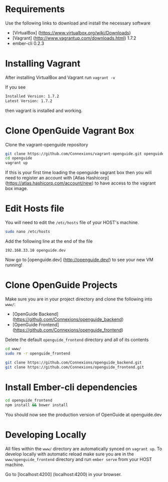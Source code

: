 # Requirements
Use the following links to download and install the necessary software
* [VirtualBox] (https://www.virtualbox.org/wiki/Downloads)
* [Vagrant] (http://www.vagrantup.com/downloads.html) 1.7.2
* ember-cli 0.2.3

# Installing Vagrant
After installing VirtualBox and Vagrant run ``vagrant -v``

If you see

```sh
Installed Version: 1.7.2
Latest Version: 1.7.2
```

then vagrant is installed and working.

# Clone OpenGuide Vagrant Box
Clone the vagrant-openguide repository
```sh
git clone https://github.com/Connexions/vagrant-openguide.git openguide
cd openguide
vagrant up
```
If this is your first time loading the openguide vagrant box then you will need to register an account with [Atlas Hashicorp] (https://atlas.hashicorp.com/account/new) to have access to the vagrant box image.

# Edit Hosts file
You will need to edit the ``/etc/hosts`` file of your HOST's machine.
```sh
sudo nano /etc/hosts
```
Add the following line at the end of the file
```
192.168.33.10 openguide.dev
```
Now go to [openguide.dev] (http://openguide.dev/) to see your new VM running!

# Clone OpenGuide Projects
Make sure you are in your project directory and clone the following into ``www/``:
* [OpenGuide Backend] (https://github.com/Connexions/openguide_backend)
* [OpenGuide Frontend] (https://github.com/Connexions/openguide_frontend)

Delete the default ``openguide_frontend`` directory and all of its contents
```sh
cd www/
sudo rm -r openguide_frontend
```
```sh
git clone https://github.com/Connexions/openguide_backend.git
git clone https://github.com/Connexions/openguide_frontend.git
```
# Install Ember-cli dependencies
```sh
cd openguide_frontend
npm install && bower install
```
You should now see the production version of OpenGuide at openguide.dev

# Developing Locally
All files within the ``www/`` directory are automatically synced on ``vagrant up``.
To develop locally with automatic reload make sure you are in the ``www/openguide_frontend`` directory and run ``ember serve`` from your HOST machine.

Go to [localhost:4200] (localhost:4200) in your browser.
